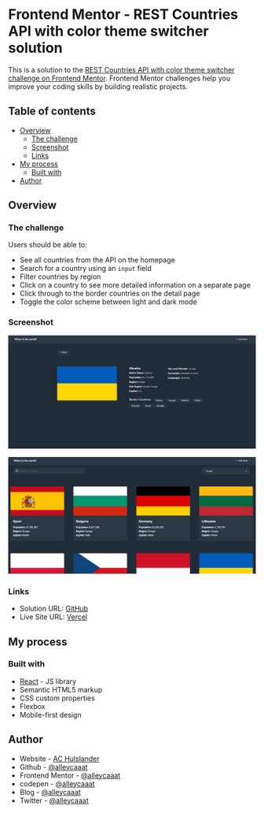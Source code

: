 # Frontend Mentor - REST Countries API with color theme switcher solution

This is a solution to the [REST Countries API with color theme switcher challenge on Frontend Mentor](https://www.frontendmentor.io/challenges/rest-countries-api-with-color-theme-switcher-5cacc469fec04111f7b848ca). Frontend Mentor challenges help you improve your coding skills by building realistic projects.

## Table of contents

- [Overview](#overview)
  - [The challenge](#the-challenge)
  - [Screenshot](#screenshot)
  - [Links](#links)
- [My process](#my-process)
  - [Built with](#built-with)
- [Author](#author)

## Overview

### The challenge

Users should be able to:

- See all countries from the API on the homepage
- Search for a country using an `input` field
- Filter countries by region
- Click on a country to see more detailed information on a separate page
- Click through to the border countries on the detail page
- Toggle the color scheme between light and dark mode

### Screenshot

![Web app showing information on Ukraine](./src/assets/countries-ss-ukraine.png)

![Web app to search for countries with an  API](./src/assets/countries-ss.png)

### Links

- Solution URL: [GitHub](https://github.com/alleycaaat/frontend-mentor/tree/main/countries-api)
- Live Site URL: [Vercel](https://achulslander-countries-api.vercel.app/)

## My process

### Built with

- [React](https://reactjs.org/) - JS library
- Semantic HTML5 markup
- CSS custom properties
- Flexbox
- Mobile-first design


## Author

- Website - [AC Hulslander](https://www.achulslander.com/)
- Github - [@alleycaaat](https://github.com/alleycaaat/)
- Frontend Mentor - [@alleycaaat](https://www.frontendmentor.io/profile/alleycaaat)
- codepen - [@alleycaaat](https://codepen.io/alleycaaat)
- Blog - [@alleycaaat](https://blog-achulslander.com/)
- Twitter - [@alleycaaat](https://www.twitter.com/alleycaaat)
